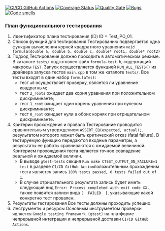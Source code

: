 [![CI/CD GitHub Actions](https://github.com/alsheffehsla/Test_PO/actions/workflows/test-action.yml/badge.svg)](https://github.com/alsheffehsla/Test_PO/actions/workflows/test-action.yml)
[![Coverage Status](https://coveralls.io/repos/github/alsheffehsla/Test_PO/badge.svg?branch=main)](https://coveralls.io/github/alsheffehsla/Test_PO?branch=main)
[![Quality Gate](https://sonarcloud.io/api/project_badges/measure?project=seekerk_ctest&metric=alert_status)](https://sonarcloud.io/dashboard?id=seekerk_ctest)
[![Bugs](https://sonarcloud.io/api/project_badges/measure?project=seekerk_ctest&metric=bugs)](https://sonarcloud.io/summary/new_code?id=seekerk_ctest)
[![Code smells](https://sonarcloud.io/api/project_badges/measure?project=seekerk_ctest&metric=code_smells)](https://sonarcloud.io/dashboard?id=seekerk_ctest)

### План функционального тестирования
1. Идентификатор плана тестирования (ID)
      ID = Test_PO_01. 
2. Список функций для тестирования
      Тестированию подвергается одна функция вычисления корней квадратного уравнения
      `void formula(double a, double b, double c, double* root1, double* root2)`
3. Подход
      Тестирование должно проходить в автоматическом режиме. В каталоге `tests/` подготовлен файл `formula-test.h`, содержащий макросы `TEST`.
      Запуск осуществляется функцией `RUN_ALL_TESTS()` из драйвера запуска тестов `main.cpp` в том же каталоге `tests/`. 
      Все тесты входят в один набор `formulaTest`:
      - тест `a0` осуществляет проверку, является ли уравнение квадратным;
      - тест `2_roots` ожидает два корня уравнения при положительном дискриминанте;
      - тест `1_root` ожидает один корень уравнения при нулевом дискриминанте;
      - тест `0_root` ожидает нули в обоих корнях при отрицательном дискриминанте.
4. Критерии прохождения и провала
      Тестирование проводится сравнительным утверждением `ASSERT_EQ(expected, actual);`, результатом которого может быть критический отказ (fatal failure). В тестируемую функцию передаются входные параметры, а результаты ее работы сравниваются с ожидаемой величиной.
      Критерием прохождения теста является точное совпадение реальной и ожидаемой величин. 
      - В выводе `gtest-tests` секция `Run make CTEST_OUTPUT_ON_FAILURE=1 test` в разделе `CI/CD GitHub Action`положительным прохожденим теста является запись `100% tests passed, 0 tests failed out of 1`. 
      - В случае отрицательного результата запись будет иметь следующий вид `Error: Process completed with exit code XX.`, также появятся записи вида `[  FAILED  ]`, указывающие какой конкретно тест провален.
5. Результаты тестирования
      Все тесты должны проходить успешно.
6. Инструменты и ресурсы
      Основным инструментом проверки является `Google testing framework (gtest)` на платформе непрерывной интеграции и непрерывной доставки `CI/CD GitHub Actions`.
